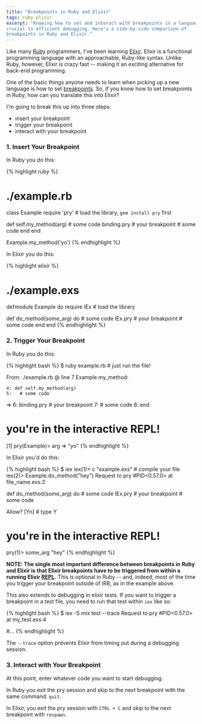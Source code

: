 ```yaml
---
title: "Breakpoints in Ruby and Elixir"
tags: ruby elixir
excerpt: "Knowing how to set and interact with breakpoints in a language is
crucial to efficient debugging. Here's a side-by-side comparison of
breakpoints in Ruby and Elixir."
---
```


Like many [Ruby](https://en.wikipedia.org/wiki/Ruby_(programming_language))
programmers, I've been learning
[Elixir](https://en.wikipedia.org/wiki/Elixir_(programming_language)).
Elixir is a functional programming language with an approachable,
Ruby-like syntax. Unlike Ruby, however, Elixir is crazy fast -- making it an
exciting alternative for back-end programming.

One of the basic things anyone needs to learn when picking up a new language is
how to set [breakpoints](https://en.wikipedia.org/wiki/Breakpoint). So, if you
know how to set breakpoints in Ruby, how can you translate this into Elixir?

I'm going to break this up into three steps:

  * insert your breakpoint
  * trigger your breakpoint
  * interact with your breakpoint

### 1. Insert Your Breakpoint

In Ruby you do this:

{% highlight ruby %}
# ./example.rb
class Example
  require 'pry' # load the library, `gem install pry` first

  def self.my_method(arg)
    # some code
    binding.pry # your breakpoint
    # some code
  end
end

Example.my_method('yo')
{% endhighlight %}

In Elixir you do this:

{% highlight elixir %}
# ./example.exs
defmodule Example do
  require IEx # load the library

  def do_method(some_arg) do
    # some code
    IEx.pry # your breakpoint
    # some code
  end
end
{% endhighlight %}

### 2. Trigger Your Breakpoint

In Ruby you do this:

{% highlight bash %}
$ ruby example.rb # just run the file!

From: ./example.rb @ line 7 Example.my_method:

    4: def self.my_method(arg)
    5:   # some code
 => 6:   binding.pry # your breakpoint
    7:   # some code
    8: end

# you're in the interactive REPL!
[1] pry(Example)> arg
=> "yo"
{% endhighlight %}

In Elixir you'd do this:

{% highlight bash %}
$ iex
iex(1)> c "example.exs" # compile your file
iex(2)> Example.do_method("hey")
Request to pry #PID<0.57.0> at file_name.exs:3

  def do_method(some_arg) do
    # some code
    IEx.pry # your breakpoint
    # some code

Allow? [Yn] # type Y

# you're in the interactive REPL!
pry(1)> some_arg
"hey"
{% endhighlight %}

**NOTE: The single most important difference between breakpoints in Ruby and
Elixir is that Elixir breakpoints have to be triggered from within a running
Elixir
[REPL](https://en.wikipedia.org/wiki/Read%E2%80%93eval%E2%80%93print_loop).** This
is optional in Ruby -- and, indeed, most of the time you trigger your breakpoint
outside of IRB, as in the example above.

This also extends to debugging in elixir tests. If you want to trigger a
breakpoint in a test file, you need to run that test within `iex` like so:

{% highlight bash %}
$ iex -S mix test --trace
Request to pry #PID<0.57.0> at my_test.exs:4

#...
{% endhighlight %}

The `--trace` option prevents Elixir from timing out during a debugging session.

### 3. Interact with Your Breakpoint

At this point, enter whatever code you want to start debugging.

In Ruby you exit the pry session and skip to the next breakpoint with the
same command: `quit`.

In Elixir, you exit the pry session with `CTRL + C` and skip to the next
breakpoint with `respawn`.
